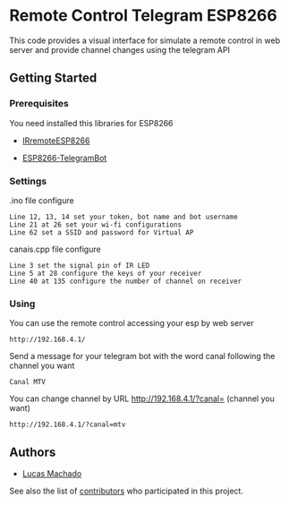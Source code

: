 # Remote Control Telegram ESP8266

This code provides a visual interface for simulate a remote control in web server and provide channel changes using the telegram API

## Getting Started



### Prerequisites

You need installed this libraries for ESP8266

* [IRremoteESP8266](https://github.com/markszabo/IRremoteESP8266)

* [ESP8266-TelegramBot](https://github.com/Gianbacchio/ESP8266-TelegramBot)


### Settings

.ino file configure 
```
Line 12, 13, 14 set your token, bot name and bot username
Line 21 at 26 set your wi-fi configurations
Line 62 set a SSID and password for Virtual AP
```
canais.cpp file configure
```
Line 3 set the signal pin of IR LED
Line 5 at 28 configure the keys of your receiver
Line 40 at 135 configure the number of channel on receiver
```

### Using
You can use the remote control accessing your esp by web server

	http://192.168.4.1/
        
Send a message for your telegram bot with the word canal following the channel you want
 						
	Canal MTV

You can change channel by URL http://192.168.4.1/?canal= (channel you want)

	http://192.168.4.1/?canal=mtv
    

## Authors

* [Lucas Machado](https://github.com/Lucasczm)

See also the list of [contributors](https://github.com/ChuckCM/Remote-Control-ESP8266/contributors) who participated in this project.
